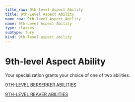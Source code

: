 ```yaml
---
title_raw: 9th-level Aspect Ability
title: 9th-Level Aspect Ability
name_raw: 9th-level Aspect Ability
name: 9th-Level Aspect Ability
type: classes
subtype: fury
kind: 9th-level aspect ability
---
```


# 9th-level Aspect Ability

Your specialization grants your choice of one of two abilities.

[9TH-LEVEL BERSERKER ABILITIES](./9th-Level%20Berserker%20Abilities.md)

[9TH-LEVEL REAVER ABILITIES](./9th-Level%20Reaver%20Abilities/9th-Level%20Reaver%20Abilities.md)
